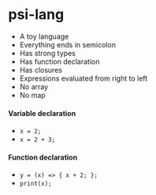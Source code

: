 psi-lang
==============

- A toy language
- Everything ends in semicolon
- Has strong types
- Has function declaration
- Has closures
- Expressions evaluated from right to left
- No array
- No map


#### Variable declaration
- `x = 2;`
- `x = 2 + 3;`

#### Function declaration
- `y = (x) => { x + 2; };`
- `print(x);`

